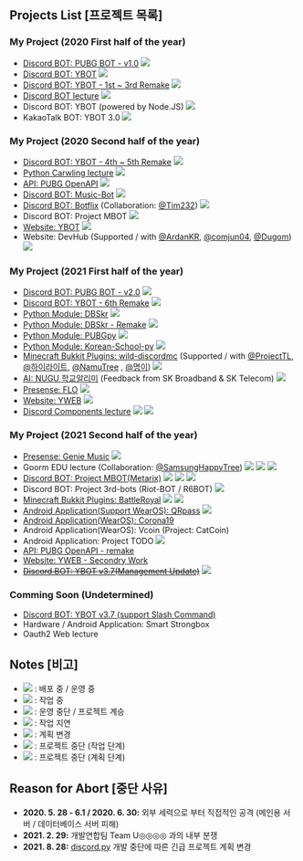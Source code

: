 ## Projects List [프로젝트 목록]

### My Project (2020 First half of the year)
* [Discord BOT: PUBG BOT - v1.0](https://github.com/gunyu1019/PUBG-BOT)
  <img src="https://img.shields.io/badge/Archive-yellow?style?style=plastic">
* [Discord BOT: YBOT](https://github.com/gunyu1019/YBOT-old)
  <img src="https://img.shields.io/badge/Archive-yellow?style?style=plastic">
* [Discord BOT: YBOT - 1st ~ 3rd Remake](https://github.com/gunyu1019/YBOT)
  <img src="https://img.shields.io/badge/Archive-yellow?style?style=plastic">
* [Discord BOT lecture](https://blog.yonghyeon.com/category/%EA%B0%9C%EB%B0%9C%20%EA%B0%95%EC%A2%8C/%EB%94%94%EC%8A%A4%EC%BD%94%EB%93%9C%EB%B4%87%20%EA%B0%95%EC%A2%8C)
  <img src="https://img.shields.io/badge/Release-blue?style?style=plastic">
* Discord BOT: YBOT (powered by Node.JS)
  <img src="https://img.shields.io/badge/Abort-red?style?style=plastic">
* KakaoTalk BOT: YBOT 3.0
  <img src="https://img.shields.io/badge/Abort-red?style?style=plastic">

### My Project (2020 Second half of the year)
* [Discord BOT: YBOT - 4th ~ 5th Remake](https://github.com/gunyu1019/YBOT)
  <img src="https://img.shields.io/badge/Archive-yellow?style?style=plastic">
* [Python Carwling lecture](https://blog.yonghyeon.com/category/%EA%B0%9C%EB%B0%9C%20%EA%B0%95%EC%A2%8C/%ED%81%AC%EB%A1%A4%EB%A7%81%20%EA%B0%95%EC%A2%8C)
  <img src="https://img.shields.io/badge/Release-blue?style?style=plastic">
* [API: PUBG OpenAPI](https://github.com/gunyu1019/PUBG-API)
  <img src="https://img.shields.io/badge/Release-blue?style?style=plastic">
* [Discord BOT: Music-Bot](https://github.com/gunyu1019/Music-Bot)
  <img src="https://img.shields.io/badge/Abort-red?style?style=plastic">
* [Discord BOT: Botflix](https://github.com/Botflix/Botflix)
  (Collaboration: [@Tim232](https://github.com/Tim232))
  <img src="https://img.shields.io/badge/Abort-red?style?style=plastic">
* Discord BOT: Project MBOT
  <img src="https://img.shields.io/badge/Cancel-red?style?style=plastic">
* [Website: YBOT](https://github.com/gunyu1019/YBOT-web)
  <img src="https://img.shields.io/badge/Release-blue?style?style=plastic">
* Website: DevHub
 (Supported / with [@ArdanKR](https://github.com/ArdanKR), [@comjun04](https://github.com/comjun04), [@Dugom](https://github.com/dug0m))
  <img src="https://img.shields.io/badge/Archive-yellow?style?style=plastic">

### My Project (2021 First half of the year)
* [Discord BOT: PUBG BOT - v2.0](https://github.com/gunyu1019/PUBG-BOT)
  <img src="https://img.shields.io/badge/Release-blue?style?style=plastic">
* [Discord BOT: YBOT - 6th Remake](https://github.com/gunyu1019/YBOT)
  <img src="https://img.shields.io/badge/Release-blue?style?style=plastic">
* [Python Module: DBSkr](https://github.com/gunyu1019/DBSkr-pytree/v1.0)
  <img src="https://img.shields.io/badge/Archive-yellow?style?style=plastic">
* [Python Module: DBSkr - Remake](https://github.com/gunyu1019/DBSkr-pytree/v2.0)
  <img src="https://img.shields.io/badge/Release-blue?style?style=plastic">
* [Python Module: PUBGpy](https://github.com/gunyu1019/PUBGpy)
  <img src="https://img.shields.io/badge/Release-blue?style?style=plastic">
* [Python Module: Korean-School-py](https://github.com/gunyu1019/korean_school_py)
  <img src="https://img.shields.io/badge/Release-blue?style?style=plastic">
* [Minecraft Bukkit Plugins: wild-discordmc](https://github.com/gunyu1019/wild-discordmc) 
  (Supported / with [@ProjectTL](https://github.com/ProjectTL12345), [@하이라이트](https://github.com/highright1234), [@NamuTree](https://github.com/NamuTree0345) , [@명이](https://github.com/myoun))
  <img src="https://img.shields.io/badge/Release-blue?style?style=plastic">
* [AI: NUGU 학교알리미](https://github.com/gunyu1019/NUGU_school)
  (Feedback from SK Broadband & SK Telecom)
  <img src="https://img.shields.io/badge/Delay-orange?style?style=plastic">
* [Presense: FLO](https://premid.app/store/presences/FLO)
  <img src="https://img.shields.io/badge/Release-blue?style?style=plastic">
* [Website: YWEB](https://yhs.kr)
  <img src="https://img.shields.io/badge/Release-blue?style?style=plastic">
* [Discord Components lecture](https://blog.yonghyeon.com/category/%EA%B0%9C%EB%B0%9C%20%EA%B0%95%EC%A2%8C/%EA%B8%B0%ED%83%80%20%EA%B0%95%EC%A2%8C)
  <img src="https://img.shields.io/badge/Release-blue?style?style=plastic">
  <img src="https://img.shields.io/badge/Change%20Plan-purple?style?style=plastic">

### My Project (2021 Second half of the year)
* [Presense: Genie Music](https://premid.app/store/presences/Genie%20Music)
  <img src="https://img.shields.io/badge/Release-blue?style?style=plastic">
* Goorm EDU lecture (Collaboration: [@SamsungHappyTree](https://github.com/samsunghappytree123))
  <img src="https://img.shields.io/badge/Process-green?style?style=plastic">
  <img src="https://img.shields.io/badge/Delay-orange?style?style=plastic">
  <img src="https://img.shields.io/badge/Change%20Plan-purple?style?style=plastic">
* [Discord BOT: Project MBOT(Metarix)](https://github.com/gunyu1019/MBOT)
  <img src="https://img.shields.io/badge/Release(CBT)-blue?style?style=plastic">
  <img src="https://img.shields.io/badge/Process-green?style?style=plastic">
  <img src="https://img.shields.io/badge/Delay-orange?style?style=plastic">
* Discord BOT: Project 3rd-bots (Riot-BOT / R6BOT)
  <img src="https://img.shields.io/badge/Delay-orange?style?style=plastic">
* [Minecraft Bukkit Plugins: BattleRoyal](https://github.com/gunyu1019/BattleRoyal)
  <img src="https://img.shields.io/badge/Delay-orange?style?style=plastic">
  <img src="https://img.shields.io/badge/Change%20Plan-purple?style?style=plastic">
* [Android Application(Support WearOS): QRpass](https://github.com/gunyu1019/QRpass)
  <img src="https://img.shields.io/badge/Release-blue?style?style=plastic">
* [Android Application(WearOS): Corona19](https://github.com/gunyu1019/covid19-wear)
* Android Application(WearOS): Vcoin (Project: CatCoin)
* Android Application: Project TODO 
  <img src="https://img.shields.io/badge/Delay-orange?style?style=plastic">
* [API: PUBG OpenAPI - remake](https://github.com/gunyu1019/PUBG-API)
* [Website: YWEB - Secondry Work](https://yhs.kr)
* ~~[Discord BOT: YBOT v3.7(Management Update)](https://yhs.kr/YBOT)~~
  <img src="https://img.shields.io/badge/Cancel-red?style?style=plastic">

### Comming Soon (Undetermined)
* [Discord BOT: YBOT v3.7 (support Slash Command)](https://yhs.kr/YBOT)
* Hardware / Android Application: Smart Strongbox
* Oauth2 Web lecture

## Notes [비고]
* <img src="https://img.shields.io/badge/Release-blue?style?style=plastic"> : 배포 중 / 운영 중
* <img src="https://img.shields.io/badge/Process-green?style?style=plastic"> : 작업 중
* <img src="https://img.shields.io/badge/Archive-yellow?style?style=plastic"> : 운영 중단 / 프로젝트 계승
* <img src="https://img.shields.io/badge/Delay-orange?style?style=plastic"> : 작업 지연
* <img src="https://img.shields.io/badge/Change%20Plan-purple?style?style=plastic"> : 계획 변경
* <img src="https://img.shields.io/badge/Abort-red?style?style=plastic"> : 프로젝트 중단 (작업 단계)
* <img src="https://img.shields.io/badge/Cancel-red?style?style=plastic"> : 프로젝트 중단 (계획 단계)

## Reason for Abort [중단 사유]
* **2020. 5. 28 - 6.1 / 2020. 6. 30:** 외부 세력으로 부터 직접적인 공격 (메인용 서버 / 데이터베이스 서버 피해)
* **2021. 2. 29:** 개발연합팀 Team U◎◎◎◎ 과의 내부 분쟁
* **2021. 8. 28:** [discord.py](https://github.com/Rapptz/discord.py) 개발 중단에 따른 긴급 프로젝트 계획 변경 
